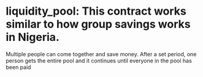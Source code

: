 # liquidity_pool: This contract works similar to how group savings works in Nigeria. 
Multiple people can come together and save money. After a set period, one person gets the entire pool and it continues until everyone in the pool has been paid
